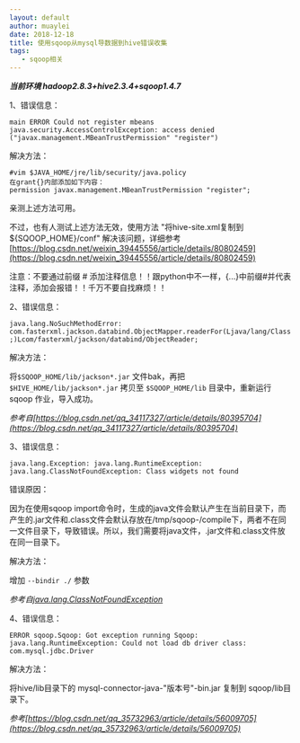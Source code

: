 ```yaml
---
layout: default 
author: muaylei
date: 2018-12-18
title: 使用sqoop从mysql导数据到hive错误收集
tags:
   - sqoop相关
---
```


***当前环境 hadoop2.8.3+hive2.3.4+sqoop1.4.7***

1、错误信息：

  `main ERROR Could not register mbeans java.security.AccessControlException: access denied ("javax.management.MBeanTrustPermission" "register")`
  
   解决方法：

   ```
   #vim $JAVA_HOME/jre/lib/security/java.policy
   在grant{}内部添加如下内容：
   permission javax.management.MBeanTrustPermission "register";
   ```
   亲测上述方法可用。

   不过，也有人测试上述方法无效，使用方法 "将hive-site.xml复制到${SQOOP_HOME}/conf" 解决该问题，详细参考[https://blog.csdn.net/weixin_39445556/article/details/80802459](https://blog.csdn.net/weixin_39445556/article/details/80802459)


   注意：不要通过前缀 # 添加注释信息！！跟python中不一样，{...}中前缀#并代表注释，添加会报错！！千万不要自找麻烦！！

2、错误信息：

  `java.lang.NoSuchMethodError: com.fasterxml.jackson.databind.ObjectMapper.readerFor(Ljava/lang/Class;)Lcom/fasterxml/jackson/databind/ObjectReader;`

   解决方法：

   将`$SQOOP_HOME/lib/jackson*.jar` 文件bak，再把`$HIVE_HOME/lib/jackson*.jar` 拷贝至 `$SQOOP_HOME/lib` 目录中，重新运行sqoop 作业，导入成功。
  
   *参考自[https://blog.csdn.net/qq_34117327/article/details/80395704](https://blog.csdn.net/qq_34117327/article/details/80395704)*

3、错误信息：

  `java.lang.Exception: java.lang.RuntimeException: java.lang.ClassNotFoundException: Class widgets not found`

   错误原因：

   因为在使用sqoop import命令时，生成的java文件会默认产生在当前目录下，而产生的.jar文件和.class文件会默认存放在/tmp/sqoop-/compile下，两者不在同一文件目录下，导致错误。所以，我们需要将java文件，.jar文件和.class文件放在同一目录下。
   
   解决方法：

   增加 `--bindir ./` 参数

   *参考自[java.lang.ClassNotFoundException](java.lang.ClassNotFoundException)*

4、错误信息：

   `ERROR sqoop.Sqoop: Got exception running Sqoop: java.lang.RuntimeException: Could not load db driver class: com.mysql.jdbc.Driver`

   解决方法：
   
   将hive/lib目录下的 mysql-connector-java-"版本号"-bin.jar 复制到 sqoop/lib目录下。

   *参考[https://blog.csdn.net/qq_35732963/article/details/56009705](https://blog.csdn.net/qq_35732963/article/details/56009705)*
